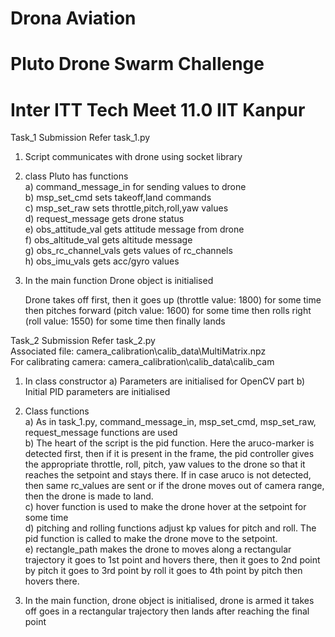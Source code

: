 # Drona Aviation
# Pluto Drone Swarm Challenge
# Inter ITT Tech Meet 11.0 IIT Kanpur

Task_1 Submission
Refer task_1.py
1. Script communicates with drone using socket library
2. class Pluto has functions  
    a) command_message_in for sending values to drone  
    b) msp_set_cmd sets takeoff,land commands  
    c) msp_set_raw sets throttle,pitch,roll,yaw values  
    d) request_message gets drone status  
    e) obs_attitude_val gets attitude message from drone  
    f) obs_altitude_val gets altitude message  
    g) obs_rc_channel_vals gets values of rc_channels  
    h) obs_imu_vals gets acc/gyro values  
3. In the main function
    Drone object is initialised

    Drone takes off first,
    then it goes up (throttle value: 1800) for some time
    then pitches forward (pitch value: 1600) for some time
    then rolls right (roll value: 1550) for some time
    then finally lands

Task_2 Submission
Refer task_2.py  
Associated file: camera_calibration\calib_data\MultiMatrix.npz  
For calibrating camera: camera_calibration\calib_data\calib_cam

1. In class constructor
    a) Parameters are initialised for OpenCV part
    b) Initial PID parameters are initialised
2. Class functions  
    a) As in task_1.py, command_message_in, msp_set_cmd, msp_set_raw, request_message functions are used    
    b) The heart of the script is the pid function. Here the aruco-marker is detected first, then if it is present in the frame, the pid controller gives the appropriate throttle, roll, pitch, yaw values to the drone so that it reaches the setpoint and stays there. If in case aruco is not detected, then same rc_values are sent or if the drone moves out of camera range, then the drone is made to land.  
    c) hover function is used to make the drone hover at the setpoint for some time  
    d) pitching and rolling functions adjust kp values for pitch and roll. The pid function is called to make the drone move to the setpoint.   
    e) rectangle_path makes the drone to moves along a rectangular trajectory it goes to 1st point and hovers there, then it goes to 2nd point by pitch it goes to 3rd point by roll it goes to 4th point by pitch then hovers there.  

3. In the main function, drone object is initialised, drone is armed it takes off goes in a rectangular trajectory then lands after reaching the final point
